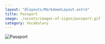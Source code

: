 ```yaml
---
layout: "@layouts/MarkdownLayout.astro"
title: Passport
image: ./assets/images-of-signs/passport.gif
category: Vocabulary
---
```


![Passport](@signs/passport.gif)
